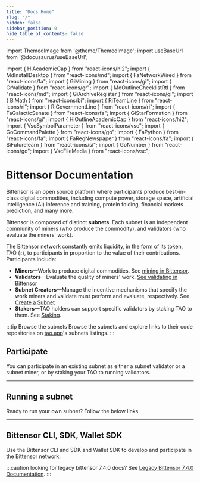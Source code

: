 ```yaml
---
title: "Docs Home"
slug: "/"
hidden: false
sidebar_position: 0
hide_table_of_contents: false
---
```


import ThemedImage from '@theme/ThemedImage';
import useBaseUrl from '@docusaurus/useBaseUrl';

import { HiAcademicCap } from "react-icons/hi2";
import { MdInstallDesktop } from "react-icons/md";
import { FaNetworkWired } from "react-icons/fa";
import { GiMining } from "react-icons/gi";
import { GrValidate } from "react-icons/gr";
import { MdOutlineChecklistRtl } from "react-icons/md";
import { GiArchiveRegister } from "react-icons/gi";
import { BiMath } from "react-icons/bi";
import { RiTeamLine } from "react-icons/ri";
import { RiGovernmentLine } from "react-icons/ri";
import { FaGalacticSenate } from "react-icons/fa";
import { GiStarFormation } from "react-icons/gi";
import { HiOutlineAcademicCap } from "react-icons/hi2";
import { VscSymbolParameter } from "react-icons/vsc";
import { GoCommandPalette } from "react-icons/go";
import { FaPython } from "react-icons/fa";
import { FaRegNewspaper } from "react-icons/fa";
import { SiFuturelearn } from "react-icons/si";
import { GoNumber } from "react-icons/go";
import { VscFileMedia } from "react-icons/vsc";


# Bittensor Documentation

Bittensor is an open source platform where participants produce best-in-class digital commodities, including compute power, storage space, artificial intelligence (AI) inference and training, protein folding, financial markets prediction, and many more.

Bittensor is composed of distinct **subnets**. Each subnet is an independent community of miners (who produce the commodity), and validators (who evaluate the miners' work).

The Bittensor network constantly emits liquidity, in the form of its token, TAO ($\tau$), to participants in proportion to the value of their contributions. Participants include:

- **Miners**&mdash;Work to produce digital commodities. See [mining in Bittensor](./miners/index.md).
- **Validators**&mdash;Evaluate the quality of miners' work. [See validating in Bittensor](./validators/index.md)
- **Subnet Creators**&mdash;Manage the incentive mechanisms that specify the work miners and validate must perform and evaluate, respectively. See [Create a Subnet](./subnets/create-a-subnet)
- **Stakers**&mdash;TAO holders can support specific validators by staking TAO to them. See [Staking](./staking-and-delegation/delegation).

:::tip Browse the subnets
Browse the subnets and explore links to their code repositories on [tao.app](https://www.tao.app)'s subnets listings.
:::

<ResponsiveCards>
    <ResponsiveCard 
    icon={GiStarFormation}
    title='Bittensor frequently asked questions (FAQ)'
    link='questions-and-answers'
    body='Everything you were afraid to ask about Bittensor.' />
    <ResponsiveCard
    icon={GoNumber}
    title='Subnet Listings on tao.app'
    link='https://tao.app'
    body='Discover the subnets that power Bittensor and browse real-time tokenomic data and analytics.'/>  
    <ResponsiveCard 
    icon={MdInstallDesktop}
    title='BTCLI Live Coding Playground'
    link='btcli/btcli-playground'
    body='Try out some BTCLI functionality right in the browser.' />
    <ResponsiveCard 
    icon={HiAcademicCap}
    title='Introduction to Bittensor'
    link='learn/introduction'
    body='Learn fundamental Bittensor concepts' />
    <ResponsiveCard
    icon={MdInstallDesktop}
    title='Guide to Bittensor tools'
    link='tools'
    body='Opentensor Foundation maintains open source tools for the Bittensor ecosystem, including the Python SDK and `btcli`.' />      
    <CardSmall
    icon={VscFileMedia}
    title='Bittensor media assets'
    link='media-assets'
    body='Media assets' />
</ResponsiveCards>

## Participate


You can participate in an existing subnet as either a subnet validator or a subnet miner, or by staking your TAO to running validators.

<ResponsiveCards>
    <ResponsiveCard
    icon={RiTeamLine}
    title='Staking and Delegation'
    link='staking-and-delegation/delegation'
    body='Get to know how staking and delegating in the Bittensor network.' />
    <ResponsiveCard 
    icon={MdOutlineChecklistRtl}
    title='Mining in Bittensor'
    link='./miners'
    body='Get ready to mine on Bittensor subnets' />
    <ResponsiveCard
    icon={GiArchiveRegister}
    title='Mining in Bittensor'
    link='./validators'
    body='Get ready to validate on Bittensor subnets' />
    <ResponsiveCard
    icon={BiMath}
    title='Emissions'
    link='emissions'
    body='Learn how emissions are calculated.' />
    <ResponsiveCard
    icon={RiGovernmentLine}
    title='Governance'
    link='governance'
    body='Learn how the Bittensor governance works as it transitions into full community-ownership over time.' />
    <ResponsiveCard
    icon={FaGalacticSenate}
    title='Senate'
    link='senate'
    body='Understand what Senate is, requirements to participate in a Senate and how voting works.' />
    
</ResponsiveCards>

---

## Running a subnet

Ready to run your own subnet? Follow the below links.

<ResponsiveCards>
    <ResponsiveCard 
    icon={HiAcademicCap}
    title='Basic subnet tutorials'
    link='tutorials/basic-subnet-tutorials'
    body='Learn how to run a simple subnet locally or on testchain or mainchain.' />
    <ResponsiveCard
    icon={GiStarFormation}
    title='Create a subnet'
    link='subnets/create-a-subnet'
    body='Step-by-step instructions for creating a local subnet or a subnet on testchain or mainchain.' />
    <ResponsiveCard
    icon={HiOutlineAcademicCap}
    title='OCR subnet tutorial'
    link='tutorials/ocr-subnet-tutorial'
    body='Shows how to convert your Python notebook containing validated code for an incentive mechanism into a working subnet.' />
    <ResponsiveCard
    icon={VscSymbolParameter}
    title='Subnet hyperparameters'
    link='subnets/subnet-hyperparameters'
    body='Get to know subnet hyperparameters and how to use them effectively. As a subnet creator, your success depends on this knowledge.' />
</ResponsiveCards>

---

## Bittensor CLI, SDK, Wallet SDK

Use the Bittensor CLI and SDK and Wallet SDK to develop and participate in the Bittensor network.

:::caution looking for legacy bittensor 7.4.0 docs?
See [Legacy Bittensor 7.4.0 Documentation](pathname:///legacy-python-api/html/index.html).
:::

<Cards>
    <CardSmall
    icon={GoCommandPalette}
    title=''
    link='btcli'
    body='Bittensor CLI' />
    <CardSmall
    icon={FaPython}
    title=''
    link='bt-api-ref'
    body='Bittensor SDK' />
    <CardSmall
    icon={FaPython}
    title=''
    link='pathname:///btwallet-api/html/index.html'
    body='Wallet SDK' />
</Cards>
